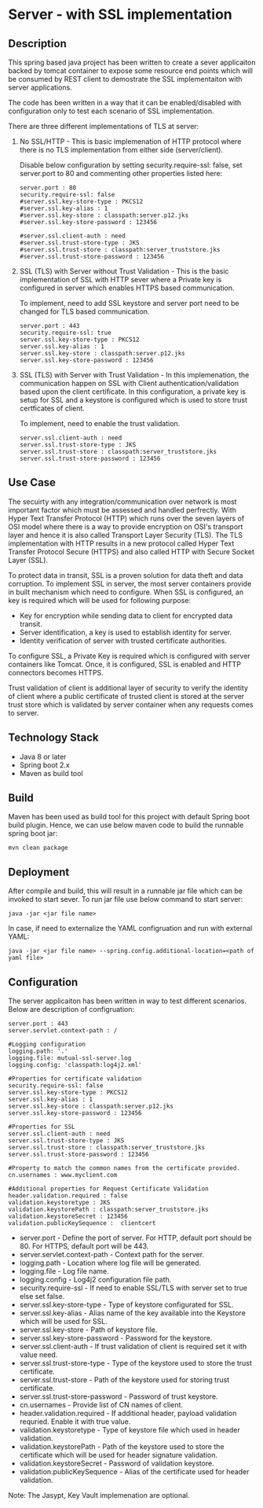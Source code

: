 # Server - with SSL implementation

## Description
This spring based java project has been written to create a sever applicaiton backed by tomcat container to expose some resource end points which will be consumed by REST client to demostrate the SSL implementaiton with server applications.

The code has been written in a way that it can be enabled/disabled with configuration only to test each scenario of SSL implementation.

There are three different implementations of TLS at server:

1. No SSL/HTTP - This is basic implemenation of HTTP protocol where there is no TLS implementation from either side (server/client).

   Disable below configuration by setting security.require-ssl: false, set server.port to 80 and commenting other properties listed here:
   
   ```
   server.port : 80
   security.require-ssl: false
   #server.ssl.key-store-type : PKCS12
   #server.ssl.key-alias : 1
   #server.ssl.key-store : classpath:server.p12.jks
   #server.ssl.key-store-password : 123456
   
   #server.ssl.client-auth : need
   #server.ssl.trust-store-type : JKS
   #server.ssl.trust-store : classpath:server_truststore.jks
   #server.ssl.trust-store-password : 123456
   ```

2. SSL (TLS) with Server without Trust Validation - This is the basic implementation of SSL with HTTP sever where a Private key is configured in server which enables HTTPS based communication.

   To implement, need to add SSL keystore and server port need to be changed for TLS based communication.
   ```
   server.port : 443
   security.require-ssl: true
   server.ssl.key-store-type : PKCS12
   server.ssl.key-alias : 1
   server.ssl.key-store : classpath:server.p12.jks
   server.ssl.key-store-password : 123456
   ```

3. SSL (TLS) with Server with Trust Validation - In this implemenation, the communication happen on SSL with Client authentication/validation based upon the client certificate. In this configuration, a private key is setup for SSL and a keystore is configured which is used to store trust certficates of client.

   To implement, need to enable the trust validation.
   ```
   server.ssl.client-auth : need
   server.ssl.trust-store-type : JKS
   server.ssl.trust-store : classpath:server_truststore.jks
   server.ssl.trust-store-password : 123456   
   ```

## Use Case
The secuirty with any integration/communication over network is most important factor which must be assessed and handled perfrectly. With Hyper Text Transfer Protocol (HTTP) which runs over the seven layers of OSI model where there is a way to provide encryption on OSI's transport layer and hence it is also called Transport Layer Security (TLS). The TLS implementation with HTTP results in a new protocol called Hyper Text Transfer Protocol Secure (HTTPS) and also called HTTP with Secure Socket Layer (SSL).

To protect data in transit, SSL is a proven solution for data theft and data corruption. To implement SSL in server, the most server containers provide in built mechanism which need to configure. When SSL is configured, an key is required which will be used for following purpose:
- Key for encryption while sending data to client for encrypted data transit.
- Server identification, a key is used to establish identity for server.
- Identity verification of server with trusted certificate authorities.

To configure SSL, a Private Key is required which is configured with server containers like Tomcat. Once, it is configured, SSL is enabled and HTTP connectors becomes HTTPS.

Trust validation of client is additional layer of security to verify the identity of client where a public certificate of trusted client is stored at the server trust store which is validated by server container when any requests comes to server. 
  

## Technology Stack
- Java 8 or later
- Spring boot 2.x
- Maven as build tool

## Build
Maven has been used as build tool for this project with default Spring boot build plugin.
Hence, we can use below maven code to build the runnable spring boot jar:

```
mvn clean package
```

## Deployment 
After compile and build, this will result in a runnable jar file which can be invoked to start sever. To run jar file use below command to start server:

```
java -jar <jar file name>
```

In case, if need to externalize the YAML configruation and run with external YAML:

```
java -jar <jar file name> --spring.config.additional-location=<path of yaml file>
```


## Configuration
The server applicaiton has been written in way to test different scenarios. Below are description of configruation:

```
server.port : 443
server.servlet.context-path : /

#Logging configuration
logging.path: '.'
logging.file: mutual-ssl-server.log
logging.config: 'classpath:log4j2.xml'

#Properties for certificate validation
security.require-ssl: false
server.ssl.key-store-type : PKCS12
server.ssl.key-alias : 1
server.ssl.key-store : classpath:server.p12.jks
server.ssl.key-store-password : 123456

#Properties for SSL
server.ssl.client-auth : need
server.ssl.trust-store-type : JKS
server.ssl.trust-store : classpath:server_truststore.jks
server.ssl.trust-store-password : 123456

#Property to match the common names from the certificate provided.
cn.usernames : www.myclient.com

#Additional properties for Request Certificate Validation
header.validation.required : false
validation.keystoretype : JKS
validation.keystorePath : classpath:server_truststore.jks
validation.keystoreSecret : 123456
validation.publicKeySequence :  clientcert
```

- server.port - Define the port of server. For HTTP, default port should be 80. For HTTPS, default port will be 443.
- server.servlet.context-path - Context path for the server.
- logging.path - Location where log file will be generated.
- logging.file - Log file name.
- logging.config - Log4j2 configuration file path.
- security.require-ssl - If need to enable SSL/TLS with server set to true else set false.
- server.ssl.key-store-type - Type of keystore configurated for SSL.
- server.ssl.key-alias - Alias name of the key available into the Keystore which will be used for SSL.
- server.ssl.key-store - Path of keystore file.
- server.ssl.key-store-password - Password for the keystore.
- server.ssl.client-auth - If trust validation of client is required set it with value need.
- server.ssl.trust-store-type - Type of the keystore used to store the trust certificate.
- server.ssl.trust-store - Path of the keystore used for storing trust certificate.
- server.ssl.trust-store-password - Password of trust keystore.
- cn.usernames - Provide list of CN names of client.
- header.validation.required - If additional header, payload validation requried. Enable it with true value.
- validation.keystoretype - Type of keystore file which used in header validation.
- validation.keystorePath - Path of the keystore used to store the certificate which will be used for header signature validation.
- validation.keystoreSecret - Password of validation keystore.
- validation.publicKeySequence - Alias of the certificate used for header validation.

Note: The Jasypt, Key Vault implemenation are optional.
